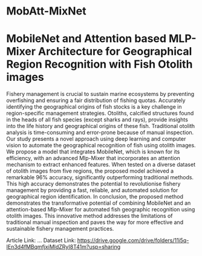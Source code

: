 # MobAtt-MixNet
# MobileNet and Attention based MLP-Mixer Architecture for Geographical Region Recognition with Fish Otolith images
Fishery management is crucial to sustain marine ecosystems by preventing overfishing and ensuring a fair distribution of fishing quotas. Accurately identifying the geographical origins of fish stocks is a key challenge in region-specific management strategies. Otoliths, calcified structures found in the heads of all fish species (except sharks and rays), provide insights into the life history and geographical origins of these fish. Traditional otolith analysis is time-consuming and error-prone because of manual inspection. Our study presents a novel approach using deep learning and computer vision to automate the geographical recognition of fish using otolith images. We propose a model that integrates MobileNet, which is known for its efficiency, with an advanced Mlp-Mixer that incorporates an attention mechanism to extract enhanced features. When tested on a diverse dataset of otolith images from five regions, the proposed model achieved a remarkable 96% accuracy, significantly outperforming traditional methods. This high accuracy demonstrates the potential to revolutionise fishery management by providing a fast, reliable, and automated solution for geographical region identification. In conclusion, the proposed method demonstrates the transformative potential of combining MobileNet and an attention-based Mlp-Mixer for automated fish geographic recognition using otolith images. This innovative method addresses the limitations of traditional manual inspection and paves the way for more effective and sustainable fishery management practices.

Article Link: ...
Dataset Link: https://drive.google.com/drive/folders/11i5q-IEn3d4fMBqmfjxiMldZRyI8T41m?usp=sharing

